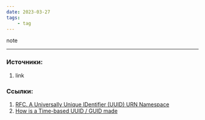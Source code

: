 ```yaml
---
date: 2023-03-27
tags:
    - tag
---
```


note

---

### Источники:
1. link

### Ссылки:
1. [RFC. A Universally Unique IDentifier (UUID) URN Namespace](https://www.rfc-editor.org/rfc/rfc4122)
1. [How is a Time-based UUID / GUID made](https://www.famkruithof.net/guid-uuid-timebased.html)

